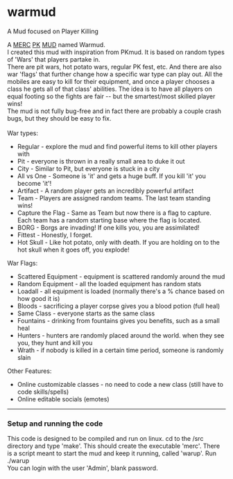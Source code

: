 warmud
======

A Mud focused on Player Killing

A <a href="http://en.wikipedia.org/wiki/Merc_(MUD)">MERC</a> <a href="http://en.wikipedia.org/wiki/Player_killing#Player_killing">PK</a> <a href="http://en.wikipedia.org/wiki/MUD">MUD</a> named Warmud.
<br>
I created this mud with inspiration from PKmud.  It is based on random types of 'Wars' that players partake in.  
There are pit wars, hot potato wars, regular PK fest, etc.  And there are also war 'flags' that further change how a specific war type can play out.
All the mobiles are easy to kill for their equipment, and once a player chooses a class he gets all of that class' 
abilities.  The idea is to have all players on equal footing so the fights are fair -- but the smartest/most skilled 
player wins!
<br>
The mud is not fully bug-free and in fact there are probably a couple crash bugs, but they should be easy to fix.
<br>
<br>
War types:
<ul>
  <li>Regular - explore the mud and find powerful items to kill other players with</li>
  <li>Pit - everyone is thrown in a really small area to duke it out</li>
  <li>City - Similar to Pit, but everyone is stuck in a city</li>
  <li>All vs One - Someone is 'it' and gets a huge buff.  If you kill 'it' you become 'it'!</li>
  <li>Artifact - A random player gets an incredibly powerful artifact</li>
  <li>Team - Players are assigned random teams.  The last team standing wins!</li>
  <li>Capture the Flag - Same as Team but now there is a flag to capture.  Each team has a random starting base where the flag is located.</li>
  <li>BORG - Borgs are invading!  If one kills you, you are assimilated!</li>
  <li>Fittest - Honestly, I forget.</li>
  <li>Hot Skull - Like hot potato, only with death.  If you are holding on to the hot skull when it goes off, you explode!</li>
</ul>

War Flags:
<ul>
  <li>Scattered Equipment - equipment is scattered randomly around the mud</li>
  <li>Random Equipment - all the loaded equipment has random stats</li>
  <li>Loadall - all equipment is loaded (normally there's a % chance based on how good it is)</li>
  <li>Bloods - sacrificing a player corpse gives you a blood potion (full heal)</li>
  <li>Same Class - everyone starts as the same class</li>
  <li>Fountains - drinking from fountains gives you benefits, such as a small heal</li>
  <li>Hunters - hunters are randomly placed around the world.  when they see you, they hunt and kill you</li>
  <li>Wrath - if nobody is killed in a certain time period, someone is randomly slain</li>
</ul>

Other Features:
<ul>
  <li>Online customizable classes - no need to code a new class (still have to code skills/spells)</li>
  <li>Online editable socials (emotes)</li>
</ul>

<hr>
<h3>Setup and running the code</h3>
This code is designed to be compiled and run on linux.  cd to the /src directory and type 'make'.  
This should create the executable 'merc'.  There is a script meant to start the mud and keep it
running, called 'warup'.  Run ./warup
<br>
You can login with the user 'Admin', blank password.


